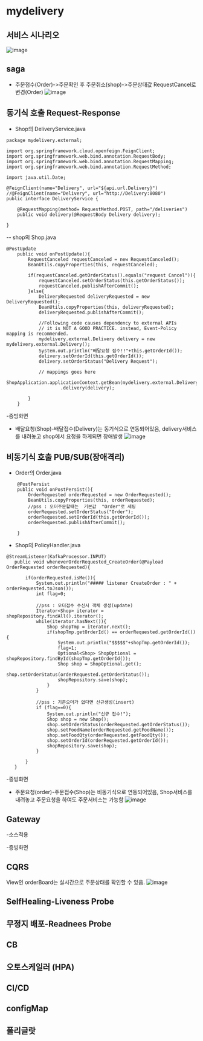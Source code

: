 # mydelivery


## 서비스 시나리오
![image](https://user-images.githubusercontent.com/68535067/97397347-65aca200-192c-11eb-810a-049c2f12ae7b.png)

## saga
- 주문접수(Order)->주문확인 후 주문취소(shop)->주문상태값  RequestCancel로 변경(Order)
![image](https://user-images.githubusercontent.com/68535067/97409032-533c6380-1940-11eb-9a6f-8d12c5d5a98a.png)

## 동기식 호출 Request-Response
- Shop의 DeliveryService.java
```
package mydelivery.external;

import org.springframework.cloud.openfeign.FeignClient;
import org.springframework.web.bind.annotation.RequestBody;
import org.springframework.web.bind.annotation.RequestMapping;
import org.springframework.web.bind.annotation.RequestMethod;

import java.util.Date;

@FeignClient(name="Delivery", url="${api.url.Delivery}")
//@FeignClient(name="Delivery", url="http://Delivery:8080")
public interface DeliveryService {

    @RequestMapping(method= RequestMethod.POST, path="/deliveries")
    public void delivery(@RequestBody Delivery delivery);

}
```
-- shop의 Shop.java
```
@PostUpdate
    public void onPostUpdate(){
        RequestCanceled requestCanceled = new RequestCanceled();
        BeanUtils.copyProperties(this, requestCanceled);

        if(requestCanceled.getOrderStatus().equals("request Cancel")){
            requestCanceled.setOrderStatus(this.getOrderStatus());
            requestCanceled.publishAfterCommit();
        }else{
            DeliveryRequested deliveryRequested = new DeliveryRequested();
            BeanUtils.copyProperties(this, deliveryRequested);
            deliveryRequested.publishAfterCommit();

            //Following code causes dependency to external APIs
            // it is NOT A GOOD PRACTICE. instead, Event-Policy mapping is recommended.
            mydelivery.external.Delivery delivery = new mydelivery.external.Delivery();
            System.out.println("배달요청 접수!!"+this.getOrderId());
            delivery.setOrderId(this.getOrderId());
            delivery.setOrderStatus("Delivery Request");

            // mappings goes here
            ShopApplication.applicationContext.getBean(mydelivery.external.DeliveryService.class)
                    .delivery(delivery);

        }
    }
```
-증빙화면
- 배달요청(Shop)-배달접수(Delivery)는 동기식으로 연동되어있음, delivery서비스를 내려놓고 shop에서 요청을 하게되면 장애발생
![image](https://user-images.githubusercontent.com/68535067/97410951-04dc9400-1943-11eb-8a83-bd369d22dec8.png)

## 비동기식 호출 PUB/SUB(장애격리)
- Order의 Order.java
```
    @PostPersist
    public void onPostPersist(){
        OrderRequested orderRequested = new OrderRequested();
        BeanUtils.copyProperties(this, orderRequested);
        //pss : 오더주문할때는  기본값  "Order"로 세팅
        orderRequested.setOrderStatus("Order");
        orderRequested.setOrderId(this.getOrderId());
        orderRequested.publishAfterCommit();

    }
```
 - Shop의 PolicyHandler.java
 ```
 @StreamListener(KafkaProcessor.INPUT)
    public void wheneverOrderRequested_CreateOrder(@Payload OrderRequested orderRequested){

        if(orderRequested.isMe()){
            System.out.println("##### listener CreateOrder : " + orderRequested.toJson());
            int flag=0;

            //pss : 오더접수 수신시 객체 생성(update)
            Iterator<Shop> iterator = shopRepository.findAll().iterator();
            while(iterator.hasNext()){
                Shop shopTmp = iterator.next();
                if(shopTmp.getOrderId() == orderRequested.getOrderId()){
                    System.out.println("$$$$$"+shopTmp.getOrderId());
                    flag=1;
                    Optional<Shop> ShopOptional = shopRepository.findById(shopTmp.getOrderId());
                    Shop shop = ShopOptional.get();
                    shop.setOrderStatus(orderRequested.getOrderStatus());
                    shopRepository.save(shop);
                }
            }

            //pss : 기존오더가 없다면 신규생성(insert)
            if (flag==0){
                System.out.println("신규 접수!");
                Shop shop = new Shop();
                shop.setOrderStatus(orderRequested.getOrderStatus());
                shop.setFoodName(orderRequested.getFoodName());
                shop.setFoodQty(orderRequested.getFoodQty());
                shop.setOrderId(orderRequested.getOrderId());
                shopRepository.save(shop);
            }

        }
    }
 ```

-증빙화면
- 주문요청(order)-주문접수(Shop)는 비동기식으로 연동되어있음, Shop서비스를 내려놓고 주문요청을 하여도 주문서비스는 가능함
![image](https://user-images.githubusercontent.com/68535067/97409648-54ba5b80-1941-11eb-95ac-458e226783dd.png)


## Gateway
-소스적용


-증빙화면


## CQRS
View인 orderBoard는 실시간으로 주문상태를 확인할 수 있음.
![image](https://user-images.githubusercontent.com/68535067/97413158-c7c5d100-1945-11eb-93ed-4a0cdf8d26c2.png)

## SelfHealing-Liveness Probe

## 무정지 배포-Readnees Probe

## CB

## 오토스케일러 (HPA)

## CI/CD

## configMap

## 폴리글랏
